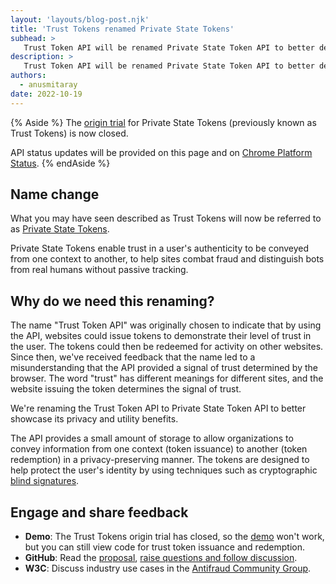 ```yaml
---
layout: 'layouts/blog-post.njk'
title: 'Trust Tokens renamed Private State Tokens'
subhead: >
   Trust Token API will be renamed Private State Token API to better describe its privacy and utility benefits.
description: >
   Trust Token API will be renamed Private State Token API to better describe its privacy and utility benefits.
authors:
  - anusmitaray
date: 2022-10-19
---
```


{% Aside %}
The [origin trial](/origintrials/#/view_trial/2479231594867458049) for Private State Tokens (previously known as Trust Tokens) is now closed.

API status updates will be provided on this page and on [Chrome Platform Status](https://www.chromestatus.com/feature/5078049450098688).
{% endAside %}

## Name change

What you may have seen described as Trust Tokens will now be referred to as [Private State Tokens](/docs/privacy-sandbox/trust-tokens/).  
 
Private State Tokens enable trust in a user's authenticity to be conveyed from one context to another, to help sites combat fraud and distinguish bots from real humans without passive tracking.

## Why do we need this renaming?

The name "Trust Token API" was originally chosen to indicate that by using the API, websites could issue tokens to demonstrate their level of trust in the user. The tokens could then be redeemed for activity on other websites. Since then, we've received feedback that the name led to a misunderstanding that the API provided a signal of trust determined by the browser. The word "trust" has different meanings for different sites, and the website issuing the token determines the signal of trust.

We're renaming the Trust Token API to Private State Token API to better showcase its privacy and utility benefits. 

The API provides a small amount of storage to allow organizations to convey information from one context (token issuance) to another (token redemption)  in a privacy-preserving manner. The tokens are designed to help protect the user's identity by using techniques such as cryptographic  [blind signatures](https://en.wikipedia.org/wiki/Blind_signature). 

## Engage and share feedback

-  **Demo**: The Trust Tokens origin trial has closed, so the [demo](https://trust-token-demo.glitch.me/) won't work, but you can still view code for trust token issuance and redemption.
-  **GitHub**: Read the [proposal](https://github.com/WICG/trust-token-api), [raise questions and follow discussion](https://github.com/WICG/trust-token-api/issues).
-  **W3C**: Discuss industry use cases in the [Antifraud Community Group](https://www.w3.org/community/antifraud/).